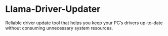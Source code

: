 # Llama-Driver-Updater
Reliable driver update tool that helps you keep your PC’s drivers up-to-date without consuming unnecessary system resources.
